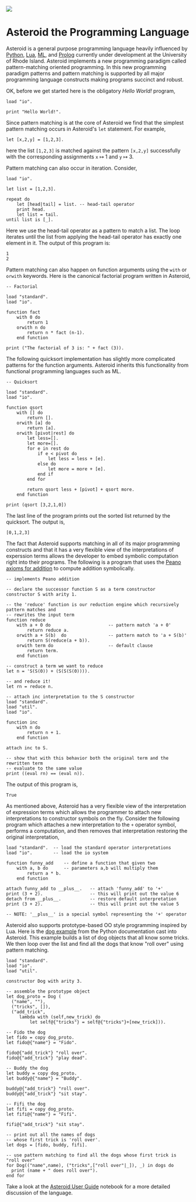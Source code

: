 ![](asteroid-clipart.jpg)

# Asteroid the Programming Language

Asteroid is a general purpose programming language heavily influenced by [Python](https://www.python.org), [Lua](http://www.lua.org), [ML](https://www.smlnj.org), and [Prolog](http://www.swi-prolog.org) currently under development at the University of Rhode Island.  Asteroid implements a new programming paradigm called pattern-matching oriented programming.  In this new programming paradigm patterns and pattern matching is supported by all major programming language constructs making programs succinct and robust.

OK, before we get started here is the obligatory *Hello World!* program,
```
load "io".

print "Hello World!".
```
Since pattern matching is at the core of Asteroid we find that
the simplest pattern matching occurs in Asteroid's `let` statement. For example,
```
let [x,2,y] = [1,2,3].
```
here the list `[1,2,3]` is matched against the pattern `[x,2,y]` successfully with the corresponding assignments `x` &map; 1 and `y` &map; 3.

Pattern matching can also occur in iteration. Consider,
```
load "io".

let list = [1,2,3].

repeat do
    let [head|tail] = list. -- head-tail operator
    print head.
    let list = tail.
until list is [_].
```
Here we use the head-tail operator as a pattern to match a list. The loop iterates until the list from applying the head-tail operator has exactly one element in it.  The output of this program is:
```
1
2
```
Pattern matching can also happen on function arguments using the `with` or `orwith` keywords.
Here is the canonical factorial program written in Asteroid,

```
-- Factorial

load "standard".
load "io".

function fact 
    with 0 do
        return 1
    orwith n do
        return n * fact (n-1).
    end function

print ("The factorial of 3 is: " + fact (3)).
```
The following quicksort implementation has slightly more complicated patterns for the function
arguments. Asteroid inherits this functionality from functional programming languages such as ML.  
```
-- Quicksort

load "standard".
load "io".

function qsort
    with [] do
        return [].
    orwith [a] do
        return [a].
    orwith [pivot|rest] do
        let less=[]. 
        let more=[].
        for e in rest do  
            if e < pivot do
                let less = less + [e].
            else do
                let more = more + [e].
            end if
        end for
                        
        return qsort less + [pivot] + qsort more.
    end function
    
print (qsort [3,2,1,0])
```
The last line of the program prints out the sorted list returned by the quicksort.  The output is,
```
[0,1,2,3]
```
The fact that Asteroid supports matching in all of its major programming constructs and that it has a very flexible view of the interpretations of experssion terms allows the developer to embed symbolic computation right into their programs. The following is a program that uses the [Peano axioms for addition](https://en.wikipedia.org/wiki/Peano_axioms#Addition) to compute addition symbolically.

```
-- implements Peano addition 

-- declare the successor function S as a term constructor  
constructor S with arity 1.

-- the 'reduce' function is our reduction engine which recursively pattern matches and
-- rewrites the input term
function reduce
    with a + 0 do                      -- pattern match 'a + 0'
        return reduce a.
    orwith a + S(b)  do                -- pattern match to 'a + S(b)'
        return S(reduce(a + b)).
    orwith term do                     -- default clause
        return term.
    end function

-- construct a term we want to reduce  
let n = 'S(S(0)) + (S(S(S(0)))).

-- and reduce it!
let rn = reduce n.

-- attach inc interpretation to the S constructor
load "standard".
load "util".
load "io".

function inc 
    with n do
        return n + 1.
    end function
    
attach inc to S.

-- show that with this behavior both the original term and the rewritten term
-- evaluate to the same value
print ((eval rn) == (eval n)).
```
The output of this program is,
```
True
```
As mentioned above, Asteroid has a very flexible view of the interpretation of expression terms which allows the programmer to attach new interpretations to constructor symbols on the fly.  Consider the following program which attaches a new interpretation to the `+` operator symbol, performs a computation, and then removes that interpretation restoring the original interpretation,
```
load "standard".  -- load the standard operator interpretations
load "io".        -- load the io system

function funny_add    -- define a function that given two 
    with a, b do      -- parameters a,b will multiply them
        return a * b.
    end function

attach funny_add to __plus__.   -- attach 'funny_add' to '+'
print (3 + 2).                  -- this will print out the value 6
detach from __plus__.           -- restore default interpretation
print (3 + 2).                  -- this will print out the value 5

-- NOTE: '__plus__' is a special symbol representing the '+' operator
```

Asteroid also supports prototype-based OO style programming inspired by Lua.  Here is the [dog example](docs.python.org/3/tutorial/classes.html) from the Python documentation cast into Asteroid.  This example builds a list of dog objects that all know some tricks.  We then loop over the list and find all the dogs that know "roll over" using pattern matching.

```
load "standard".
load "io".
load "util".

constructor Dog with arity 3.

-- assemble the prototype object
let dog_proto = Dog (
  ("name", ""),
  ("tricks", []),
  ("add_trick",
     lambda with (self,new_trick) do
         let self@{"tricks"} = self@{"tricks"}+[new_trick])).

-- Fido the dog
let fido = copy dog_proto.
let fido@{"name"} = "Fido".

fido@{"add_trick"} "roll over".
fido@{"add_trick"} "play dead".

-- Buddy the dog
let buddy = copy dog_proto.
let buddy@{"name"} = "Buddy".

buddy@{"add_trick"} "roll over".
buddy@{"add_trick"} "sit stay".

-- Fifi the dog
let fifi = copy dog_proto.
let fifi@{"name"} = "Fifi".

fifi@{"add_trick"} "sit stay".

-- print out all the names of dogs
-- whose first trick is 'roll over'.
let dogs = [fido, buddy, fifi]. 

-- use pattern matching to find all the dogs whose first trick is "roll over"
for Dog(("name",name), ("tricks",["roll over"|_]), _) in dogs do
  print (name + " does roll over").
end for

```
Take a look at the [Asteroid User Guide](Asteroid%20User%20Guide.ipynb) notebook for a more detailed discussion of the language.
